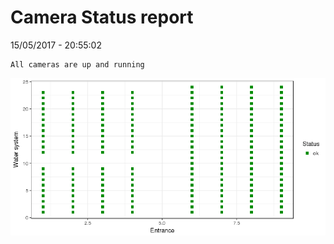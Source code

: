 Camera Status report
================
15/05/2017 - 20:55:02

    All cameras are up and running

![](camreport_files/figure-markdown_github/unnamed-chunk-2-1.png)
